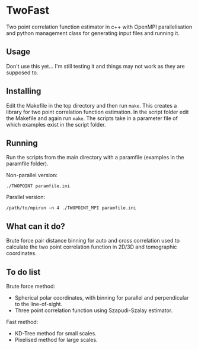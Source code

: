 # TwoFast

Two point correlation function estimator in c++ with OpenMPI parallelisation and python
management class for generating input files and running it.

## Usage

Don't use this yet... I'm still testing it and things may not work as they are supposed to.

## Installing

Edit the Makefile in the top directory and then run `make`. This creates a library
for two point correlation function estimation. In the script folder edit the Makefile
and again run `make`. The scripts take in a parameter file of which examples exist
in the script folder.

## Running

Run the scripts from the main directory with a paramfile (examples in the paramfile folder).

Non-parallel version:

``./TWOPOINT paramfile.ini``

Parallel version:

``/path/to/mpirun -n 4 ./TWOPOINT_MPI paramfile.ini``

## What can it do?

Brute force pair distance binning for auto and cross correlation used to calculate
the two point correlation function in 2D/3D and tomographic coordinates.

## To do list

Brute force method:
- Spherical polar coordinates, with binning for parallel and perpendicular to the line-of-sight.
- Three point correlation function using Szapudi-Szalay estimator.

Fast method:
- KD-Tree method for small scales.
- Pixelised method for large scales.
